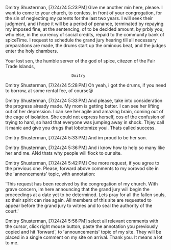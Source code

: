 Dmitry Shusterman, [7/24/24 5:23 PM]
Give me another min here, please. I want to come to your church, to confess, in front of your congregation, for the sin of neglecting my parents for the last two years. I  will seek their judgment, and i hope it will be a period of penance, terminated by repaying my imposed fine, at the sentencing, of to be decided amount, by prbly you, who else, in the currency of social credits, repaid to the community bank of spiceTime. I request to schedule the grand jury hearing till all necessary preparations are made, the drums start up the ominous beat, and the judges enter the holy chambers.

Your lost son, the humble server of the god of spice, citezen of the Fair Trade Islands,

                                 Dmitry

Dmitry Shusterman, [7/24/24 5:28 PM]
Oh yeah, i got the drums, if you need to borrow, at some rental fee, of course😢

Dmitry Shusterman, [7/24/24 5:33 PM]
And please, take into consideration the progress already made. My mom is getting better. I can see her lifting out of her depression. I can see her agile and amazing brain, coming out of the cage of isolation. She could not express herself, cos of the confusion of trying to hard, so hard that everyone was jumping away in shock. Thjey call it manic and give you drugs that lobotomize youi. Thats called success.

Dmitry Shusterman, [7/24/24 5:33 PM]
And im proud to be her son.

Dmitry Shusterman, [7/24/24 5:36 PM]
And i know how to help so many like her and me. ANd thats why people will flock to our site.

Dmitry Shusterman, [7/24/24 5:42 PM]
One more request, if you agree to the previous one. Please, forward above comments to my xorovod site in the 'annoncements' topic, with annotation:

'This request has been received by the congregation of my church. With grave concern, im here announcing that the grand jury will begin the proceedings at a date yet to be determined.
Lets pray for all the fallen souls, so their spirit can rise again. All members of this site are requested to appear before the grand jury to witnes and to seal the authority of the court.'

Dmitry Shusterman, [7/24/24 5:56 PM]
select all relevant comments with the cursor, click right mouse button, paste the annotation you previously copied and hit 'forward', to 'announcements' topic of my site. They will be placed in a single comment on my site on arrival. Thank you. It means a lot to me.